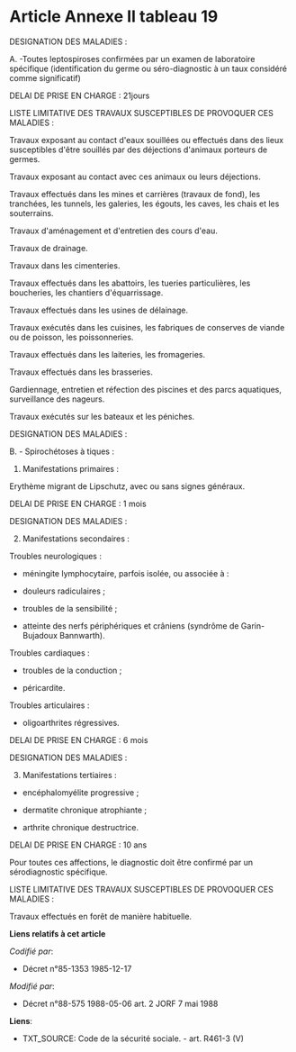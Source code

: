# Article Annexe II tableau 19

DESIGNATION DES MALADIES :

A. -Toutes leptospiroses confirmées par un examen de laboratoire spécifique (identification du germe ou séro-diagnostic à un
taux considéré comme significatif)

DELAI DE PRISE EN CHARGE : 21jours

LISTE LIMITATIVE DES TRAVAUX SUSCEPTIBLES DE PROVOQUER CES MALADIES :

Travaux exposant au contact d'eaux souillées ou effectués dans des lieux susceptibles d'être souillés par des déjections
d'animaux porteurs de germes.

Travaux exposant au contact avec ces animaux ou leurs déjections.

Travaux effectués dans les mines et carrières (travaux de fond), les tranchées, les tunnels, les galeries, les égouts, les
caves, les chais et les souterrains.

Travaux d'aménagement et d'entretien des cours d'eau.

Travaux de drainage.

Travaux dans les cimenteries.

Travaux effectués dans les abattoirs, les tueries particulières, les boucheries, les chantiers d'équarrissage.

Travaux effectués dans les usines de délainage.

Travaux exécutés dans les cuisines, les fabriques de conserves de viande ou de poisson, les poissonneries.

Travaux effectués dans les laiteries, les fromageries.

Travaux effectués dans les brasseries.

Gardiennage, entretien et réfection des piscines et des parcs aquatiques, surveillance des nageurs.

Travaux exécutés sur les bateaux et les péniches.

DESIGNATION DES MALADIES :

B. - Spirochétoses à tiques :

1. Manifestations primaires :

Erythème migrant de Lipschutz, avec ou sans signes généraux.

DELAI DE PRISE EN CHARGE : 1 mois

DESIGNATION DES MALADIES :

2. Manifestations secondaires :

Troubles neurologiques :

- méningite lymphocytaire, parfois isolée, ou associée à :

- douleurs radiculaires ;

- troubles de la sensibilité ;

- atteinte des nerfs périphériques et crâniens (syndrôme de Garin-Bujadoux Bannwarth).

Troubles cardiaques :

- troubles de la conduction ;

- péricardite.

Troubles articulaires :

- oligoarthrites régressives.

DELAI DE PRISE EN CHARGE : 6 mois

DESIGNATION DES MALADIES :

3. Manifestations tertiaires :

- encéphalomyélite progressive ;

- dermatite chronique atrophiante ;

- arthrite chronique destructrice.

DELAI DE PRISE EN CHARGE : 10 ans

Pour toutes ces affections, le diagnostic doit être confirmé par un sérodiagnostic spécifique.

LISTE LIMITATIVE DES TRAVAUX SUSCEPTIBLES DE PROVOQUER CES MALADIES :

Travaux effectués en forêt de manière habituelle.

**Liens relatifs à cet article**

_Codifié par_:

  - Décret n°85-1353 1985-12-17

_Modifié par_:

  - Décret n°88-575 1988-05-06 art. 2 JORF 7 mai 1988

**Liens**:

  - TXT_SOURCE: Code de la sécurité sociale. - art. R461-3 (V)

